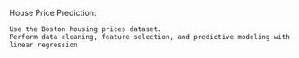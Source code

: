 House Price Prediction:

    Use the Boston housing prices dataset.
    Perform data cleaning, feature selection, and predictive modeling with linear regression
